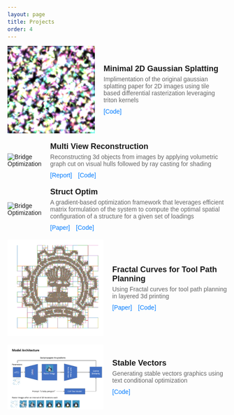 ```yaml
---
layout: page
title: Projects
order: 4
---
```


<style>
body {
    font-family: Arial, sans-serif;
    margin: 20px;
}

.project {
    display: flex;
    flex-direction: row;
    align-items: center;
    margin-bottom: 20px;
}

.project-image {
    max-width: 220px;
    max-height: 220px;
    margin-right: 20px;
}

.project-details {
    flex-grow: 1;
}

.project-title {
    font-size: 18px;
    font-weight: bold;
    margin-bottom: 5px;
}

.project-authors {
    font-size: 14px;
    color: #666;
    margin-bottom: 10px;
}

.project-links a {
    display: inline-block;
    margin-right: 10px;
    color: #007bff;
    text-decoration: none;
}
</style>

<div class="project">
<img class="project-image" src="./img/projects/toucan.gif" alt="Optimizing Toucan" width=400>
<div class="project-details">
    <div class="project-title">Minimal 2D Gaussian Splatting</div>
    <div class="project-authors">Implimentation of the original gaussian splatting paper for 2D images using tile based differential rasterization leveraging triton kernels</div>
    <div class="project-links">
    <a href="https://github.com/darshanmakwana412/mings">[Code]</a>
    </div>
</div>
</div>

<div class="project">
<img class="project-image" src="./img/projects/mvs.gif" alt="Bridge Optimization">
<div class="project-details">
    <div class="project-title">Multi View Reconstruction</div>
    <div class="project-authors">Reconstructing 3d objects from images by applying volumetric graph cut on visual hulls followed by ray casting for shading
</div>
    <div class="project-links">
    <a href="https://github.com/darshanmakwana412/Multi_View_Reconstruction/blob/main/report.pdf">[Report]</a>
    <a href="https://github.com/darshanmakwana412/Multi_View_Reconstruction">[Code]</a>
    </div>
</div>
</div>

<div class="project">
<img class="project-image" src="./img/projects/struct_optim.gif" alt="Bridge Optimization">
<div class="project-details">
    <div class="project-title">Struct Optim</div>
    <div class="project-authors">A gradient-based optimization framework that leverages efficient matrix formulation of the system to compute the optimal spatial configuration of a structure for a given set of loadings
</div>
    <div class="project-links">
    <a href="https://github.com/darshanmakwana412/structure_optimization/blob/main/main.pdf">[Paper]</a>
    <a href="https://github.com/darshanmakwana412/structure_optimization/tree/main">[Code]</a>
    </div>
</div>
</div>

<div class="project">
<img class="project-image" src="./img/projects/fractal.png" alt="Fractal Paths">
<div class="project-details">
    <div class="project-title">Fractal Curves for Tool Path Planning</div>
    <div class="project-authors">Using Fractal curves for tool path planning in layered 3d printing
</div>
    <div class="project-links">
    <a href="https://github.com/darshanmakwana412/fractal/blob/main/draft/tool_path_planning.pdf">[Paper]</a>
    <a href="https://github.com/darshanmakwana412/fractal">[Code]</a>
    </div>
</div>
</div>

<div class="project">
<img class="project-image" src="./img/projects/stable_vectors.png" alt="Stable Vectors">
<div class="project-details">
    <div class="project-title">Stable Vectors</div>
    <div class="project-authors">Generating stable vectors graphics using text conditional optimization
</div>
    <div class="project-links">
    <a href="https://github.com/darshanmakwana412/StableVectors?tab=readme-ov-file">[Code]</a>
    </div>
</div>
</div>
